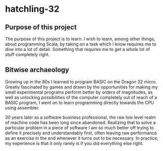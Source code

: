 # hatchling-32

## Purpose of this project

The purpose of this project is to learn. I wish to learn, among other things, about programming Scala, by taking on a task which I know requires me to dive into a lot of detail. Something that requires me to get a whole lot of stuff completely right.

## Bitwise archaeology

Growing up in the 80s I learned to program BASIC on the Dragon 32 micro. Greatly fascinated by games and drawn by the opportunities for making my small experimental programs perform better by orders of magnitudes, as well as unlocking possibilities of the computer completely out of reach of a BASIC program, I went on to learn programming directly towards the CPU using assembler. 

30 years later as a software business professional, the raw low level realm of machine code has been long since abandoned. Realizing that to solve a particular problem in a piece of software I am so much better off trying to define it precisely and understandably first, often leaving raw performance as an exercise in the end whenever it turns out 
to be necessary. In practice, my experience is that it only rarely is if you did everything else right.
